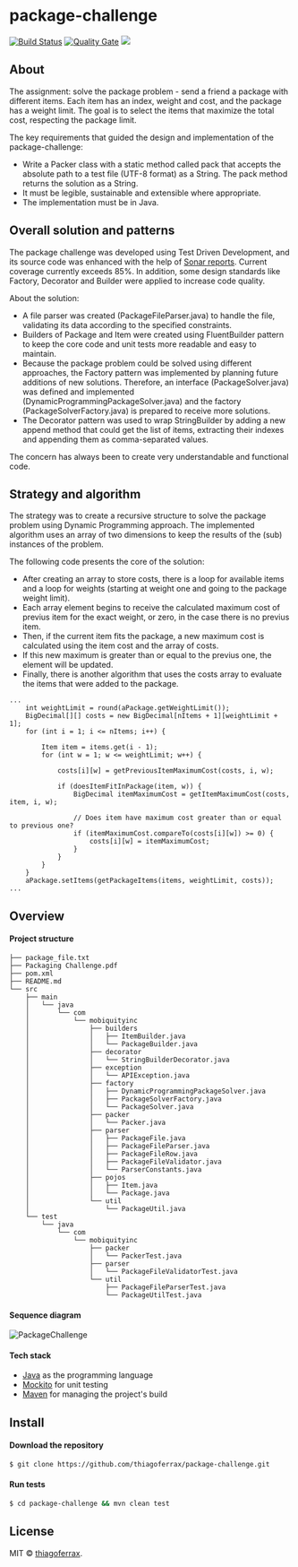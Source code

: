 # package-challenge
> 

[![Build Status](https://travis-ci.org/thiagoferrax/package-challenge.svg?branch=master)](https://travis-ci.org/thiagoferrax/package-challenge)
[![Quality Gate](https://sonarcloud.io/api/project_badges/measure?project=com.mobiquityinc%3Apackage-challenge&metric=alert_status)](https://sonarcloud.io/dashboard?id=com.mobiquityinc%3Apackage-challenge)
<a href="https://opensource.org/licenses/MIT"><img src="https://img.shields.io/badge/License-MIT-blue.svg"></a>

## About

The assignment: solve the package problem - send a friend a package with different items. Each item has an index, weight and cost, and the package has a weight limit. The goal is to select the items that maximize the total cost, respecting the package limit.

The key requirements that guided the design and implementation of the package-challenge:

- Write a Packer class with a static method called pack that accepts the absolute path to a test file (UTF-8 format) as a String. The pack method returns the solution as a String.
- It must be legible, sustainable and extensible where appropriate.
- The implementation must be in Java.

## Overall solution and patterns

The package challenge was developed using Test Driven Development, and its source code was enhanced with the help of [Sonar reports](https://sonarcloud.io/dashboard?id=com.mobiquityinc%3Apackage-challenge). Current coverage currently exceeds 85%. In addition, some design standards like Factory, Decorator and Builder were applied to increase code quality.

About the solution:
- A file parser was created (PackageFileParser.java) to handle the file, validating its data according to the specified constraints.
- Builders of Package and Item were created using FluentBuilder pattern to keep the core code and unit tests more readable and easy to maintain.
- Because the package problem could be solved using different approaches, the Factory pattern was implemented by planning future additions of new solutions. Therefore, an interface (PackageSolver.java) was defined and implemented (DynamicProgrammingPackageSolver.java) and the factory (PackageSolverFactory.java) is prepared to receive more solutions.
- The Decorator pattern was used to wrap StringBuilder by adding a new append method that could get the list of items, extracting their indexes and appending them as comma-separated values.

The concern has always been to create very understandable and functional code.

## Strategy and algorithm

The strategy was to create a recursive structure to solve the package problem using Dynamic Programming approach. The implemented algorithm uses an array of two dimensions to keep the results of the (sub) instances of the problem.

The following code presents the core of the solution: 
- After creating an array to store costs, there is a loop for available items and a loop for weights (starting at weight one and going to the package weight limit). 
- Each array element begins to receive the calculated maximum cost of previus item for the exact weight, or zero, in the case there is no previus item.
- Then, if the current item fits the package, a new maximum cost is calculated using the item cost and the array of costs.
- If this new maximum is greater than or equal to the previus one, the element will be updated.
- Finally, there is another algorithm that uses the costs array to evaluate the items that were added to the package.

```
...
    int weightLimit = round(aPackage.getWeightLimit());
    BigDecimal[][] costs = new BigDecimal[nItems + 1][weightLimit + 1];
    for (int i = 1; i <= nItems; i++) {

        Item item = items.get(i - 1);
        for (int w = 1; w <= weightLimit; w++) {

            costs[i][w] = getPreviousItemMaximumCost(costs, i, w);

            if (doesItemFitInPackage(item, w)) {
                BigDecimal itemMaximumCost = getItemMaximumCost(costs, item, i, w);

                // Does item have maximum cost greater than or equal to previous one?
                if (itemMaximumCost.compareTo(costs[i][w]) >= 0) {
                    costs[i][w] = itemMaximumCost;
                }
            }
        }
    }
    aPackage.setItems(getPackageItems(items, weightLimit, costs));
...
```

## Overview

#### Project structure
```
├── package_file.txt
├── Packaging Challenge.pdf
├── pom.xml
├── README.md
└── src
    ├── main
    │   └── java
    │       └── com
    │           └── mobiquityinc
    │               ├── builders
    │               │   ├── ItemBuilder.java
    │               │   └── PackageBuilder.java
    │               ├── decorator
    │               │   └── StringBuilderDecorator.java
    │               ├── exception
    │               │   └── APIException.java
    │               ├── factory
    │               │   ├── DynamicProgrammingPackageSolver.java
    │               │   ├── PackageSolverFactory.java
    │               │   └── PackageSolver.java
    │               ├── packer
    │               │   └── Packer.java
    │               ├── parser
    │               │   ├── PackageFile.java
    │               │   ├── PackageFileParser.java
    │               │   ├── PackageFileRow.java
    │               │   ├── PackageFileValidator.java
    │               │   └── ParserConstants.java
    │               ├── pojos
    │               │   ├── Item.java
    │               │   └── Package.java
    │               └── util
    │                   └── PackageUtil.java
    └── test
        └── java
            └── com
                └── mobiquityinc
                    ├── packer
                    │   └── PackerTest.java
                    ├── parser
                    │   └── PackageFileValidatorTest.java
                    └── util
                        ├── PackageFileParserTest.java
                        └── PackageUtilTest.java
```
#### Sequence diagram
![PackageChallenge](https://user-images.githubusercontent.com/43149895/64691700-b8e23d80-d469-11e9-9c00-2ac0e2733804.png)

#### Tech stack
* [Java](https://www.java.com/) as the programming language
* [Mockito](https://site.mockito.org/) for unit testing
* [Maven](https://maven.apache.org/) for managing the project's build

## Install
#### Download the repository
```sh
$ git clone https://github.com/thiagoferrax/package-challenge.git
```
#### Run tests
```sh
$ cd package-challenge && mvn clean test
```

## License

MIT © [thiagoferrax](https://github.com/thiagoferrax).
